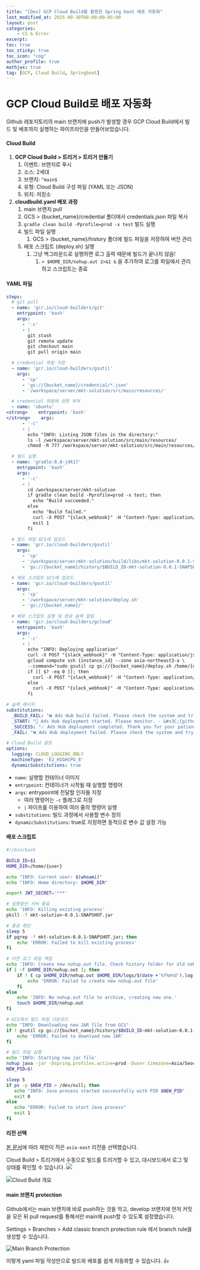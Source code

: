 ```yaml
---
title: "[Dev] GCP Cloud Build를 활용한 Spring boot 배포 자동화"
last_modified_at: 2025-09-30T08:00:00-05:00
layout: post
categories:
    - CS & Error
excerpt: 
toc: true
toc_sticky: true
toc_icon: "cog"
author_profile: true
mathjax: true
tag: [GCP, Cloud Build, Springboot]
---
```


# GCP Cloud Build로 배포 자동화

Github 레포지토리의 main 브랜치에 push가 발생할 경우 GCP Cloud Build에서 빌드 및 배포까지 실행하는 파이프라인을 만들어보았습니다.



#### Cloud Build&#x20;

1. **GCP Cloud Build > 트리거 > 트리거 만들기**
   1. 이벤트: 브랜치로 푸시
   2. 소스: 2세대
   3. 브랜치: `^main$`
   4. 유형: Cloud Build 구성 파일 (YAML 또는 JSON)
   5. 위치: 저장소
2. **cloudbuild.yaml 배포 과정**
   1. main 브랜치 pull
   2. GCS > {bucket\_name}/credential 폴더에서 credentials.json 파일 복사
   3. `gradle clean build -Pprofile=prod -x test` 빌드 실행
   4. 빌드 파일 실행
      1. GCS > {bucket\_name}/history 폴더에 빌드 파일을 저장하여 버전 관리
   5. 배포 스크립트 (deploy.sh) 실행&#x20;
      1. 그냥 백그라운드로 실행하면 로그 출력 때문에 빌드가 끝나지 않음!
         1. `> $HOME_DIR/nohup.out 2>&1 &` 을 추가하여 로그를 파일에서 관리하고 스크립트는 종료



#### YAML 파일

```yaml
steps:
  # git pull
  - name: 'gcr.io/cloud-builders/git'
    entrypoint: 'bash'
    args:
      - '-c'
      - |
        git stash
        git remote update
        git checkout main
        git pull origin main

  # credential 파일 저장
  - name: 'gcr.io/cloud-builders/gsutil'
    args:
      - 'cp'
      - 'gs://{bucket_name}/credential/*.json'
      - '/workspace/server/mkt-solution/src/main/resources/'

  # credential 파일에 권한 부여
  - name: 'ubuntu'
<strong>    entrypoint: 'bash'
</strong>    args:
      - '-c'
      - |
        echo "INFO: Listing JSON files in the directory:"
        ls -l /workspace/server/mkt-solution/src/main/resources/
        chmod -R 777 /workspace/server/mkt-solution/src/main/resources/*.json

  # 빌드 실행
  - name: 'gradle:8.8-jdk17'
    entrypoint: 'bash'
    args:
      - '-c'
      - |
        cd /workspace/server/mkt-solution
        if gradle clean build -Pprofile=prod -x test; then
          echo "Build succeeded."
        else
          echo "Build failed."
          curl -X POST "{slack_webhook}" -H "Content-Type: application/json" -d "{\"text\": \"$_BUILD_FAIL\"}"
          exit 1
        fi

  # 빌드 파일 GCS에 업로드
  - name: 'gcr.io/cloud-builders/gsutil'
    args:
      - 'cp'
      - '/workspace/server/mkt-solution/build/libs/mkt-solution-0.0.1-SNAPSHOT.jar'
      - 'gs://{bucket_name}/history/$BUILD_ID-mkt-solution-0.0.1-SNAPSHOT.jar'

  # 배포 스크립트 GCS에 업로드
  - name: 'gcr.io/cloud-builders/gsutil'
    args:
      - 'cp'
      - '/workspace/server/mkt-solution/deploy.sh'
      - 'gs://{bucket_name}/'

  # 배포 스크립트 실행 및 완료 슬랙 알림
  - name: 'gcr.io/cloud-builders/gcloud'
    entrypoint: 'bash'
    args:
      - '-c'
      - |
        echo "INFO: Deploying application"
        curl -X POST "{slack_webhook}" -H "Content-Type: application/json" -d "{\"text\": \"$_START\"}"
        gcloud compute ssh {instance_id} --zone asia-northeast3-a \
        --command="sudo gsutil cp gs://{bucket_name}/deploy.sh /home/{user}/ &#x26;&#x26; sudo chmod +x /home/{user}/deploy.sh &#x26;&#x26; sudo /home/{user}/deploy.sh $BUILD_ID"
        if [[ $? -eq 0 ]]; then
          curl -X POST "{slack_webhook}" -H "Content-Type: application/json" -d "{\"text\": \"$_SUCCESS\"}"
        else
          curl -X POST "{slack_webhook}" -H "Content-Type: application/json" -d "{\"text\": \"$_FAIL\"}"
        fi

# 슬랙 메시지
substitutions:
  _BUILD_FAIL: "❌ Ads Hub build failed. Please check the system and try again.  - &#x3C;{github_link}|Github>, &#x3C;{codebuild_link}|CodeBuild>"
  _START: "🚀 Ads Hub deployment started. Please monitor. - &#x3C;{github_link}|Github>, &#x3C;{codebuile_link}|CodeBuild>"
  _SUCCESS: "✅ Ads Hub deployment completed. Thank you for your patience. - &#x3C;{github_link}|Github>, &#x3C;{codebuild_link}|CodeBuild>"
  _FAIL: "❌ Ads Hub deployment failed. Please check the system and try again.  - &#x3C;{github_link}|Github>, &#x3C;{codebuild_link}|CodeBuild>"

# Cloud Build 설정
options:
  logging: CLOUD_LOGGING_ONLY
  machineType: 'E2_HIGHCPU_8'
  dynamicSubstitutions: true
```

* `name`: 실행할 컨테이너 이미지
* `entrypoint`: 컨테이너가 시작될 때 실행할 명령어
* `args`: entrypoint에 전달할 인자들 지정
  * 여러 명령어는 `-c` 플래그로 지정
  * `|` 파이프를 이용하여 여러 줄의 명령어 실행
* `substitutions`: 빌드 과정에서 사용할 변수 정의
* `dynamicSubstitutions`: true로 지정하면 동적으로 변수 값 설정 가능



#### 배포 스크립트

```bash
#!/bin/bash

BUILD_ID=$1
HOME_DIR=/home/{user}

echo "INFO: Current user: $(whoami)"
echo "INFO: Home directory: $HOME_DIR"

export JWT_SECRET='***'

# 실행중인 서버 종료
echo 'INFO: Killing existing process'
pkill -f mkt-solution-0.0.1-SNAPSHOT.jar

# 종료 확인
sleep 5
if pgrep -f mkt-solution-0.0.1-SNAPSHOT.jar; then
    echo 'ERROR: Failed to kill existing process'
fi

# 이전 로그 파일 백업
echo 'INFO: Create new nohup.out file. Check history folder for old nohup.out file'
if [ -f $HOME_DIR/nohup.out ]; then
    if ! { cp $HOME_DIR/nohup.out $HOME_DIR/logs/$(date +'%Y%m%d').log && rm $HOME_DIR/nohup.out && touch $HOME_DIR/nohup.out; }; then
        echo 'ERROR: Failed to create new nohup.out file'
    fi
else
    echo 'INFO: No nohup.out file to archive, creating new one.'
    touch $HOME_DIR/nohup.out
fi

# GCS에서 빌드 파일 다운로드
echo "INFO: Downloading new JAR file from GCS"
if ! gsutil cp gs://{bucket_name}/history/$BUILD_ID-mkt-solution-0.0.1-SNAPSHOT.jar $HOME_DIR/mkt-solution-0.0.1-SNAPSHOT.jar; then
    echo 'ERROR: Failed to download new JAR'
fi

# 빌드 파일 실행
echo 'INFO: Starting new jar file'
nohup java -jar -Dspring.profiles.active=prod -Duser.timezone=Asia/Seoul $HOME_DIR/mkt-solution-0.0.1-SNAPSHOT.jar > $HOME_DIR/nohup.out 2>&1 &
NEW_PID=$!

sleep 5
if ps -p $NEW_PID > /dev/null; then
   echo "INFO: Java process started successfully with PID $NEW_PID"
   exit 0
else
   echo "ERROR: Failed to start Java process"
   exit 1
fi
```



#### 리전 선택

[본 문서](https://cloud.google.com/build/docs/locations?hl=ko#restricted\_regions\_for\_some\_projects)에 따라 제한이 적은 `asia-east` 리전을 선택했습니다.

Cloud Build > 트리거에서 수동으로 빌드를 트리거할 수 있고, 대시보드에서 로그 및 상태를 확인할 수 있습니다.
![](<../.gitbook/assets/스크린샷 2024-07-10 오후 6.11.19.png>)

![Cloud Build 개요](/assets/img/cs_cloudbuild/01.png)



#### main 브랜치 protection

Github에서는 main 브랜치에 바로 push하는 것을 막고, develop 브랜치에 먼저 커밋을 모은 뒤 pull request를 통해서만 main에 push할 수 있도록 설정했습니다.&#x20;

Settings > Branches > Add classic branch protection rule 에서 branch rule을 생성할 수 있습니다.

![Main Branch Protection](/assets/img/cs_cloudbuild/02.png)


이렇게 yaml 파일 작성만으로 빌드와 배포를 쉽게 자동화할 수 있습니다. 👍
